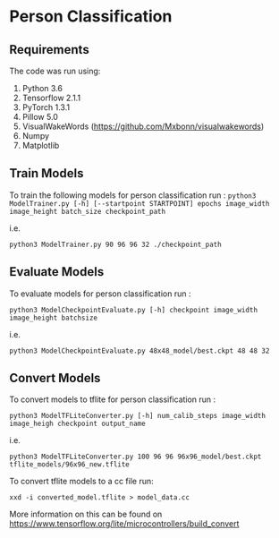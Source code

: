 # Person Classification

## Requirements
The code was run using: 
1. Python 3.6
2. Tensorflow 2.1.1
3. PyTorch 1.3.1
4. Pillow 5.0
5. VisualWakeWords (https://github.com/Mxbonn/visualwakewords)
6. Numpy
7. Matplotlib


## Train Models
To train the following models for person classification run :
`python3 ModelTrainer.py [-h] [--startpoint STARTPOINT] epochs image_width image_height batch_size checkpoint_path`

i.e.

`python3 ModelTrainer.py 90 96 96 32 ./checkpoint_path`

## Evaluate Models

To evaluate models for person classification run : 

`python3 ModelCheckpointEvaluate.py [-h] checkpoint image_width image_height batchsize`

i.e.

`python3 ModelCheckpointEvaluate.py 48x48_model/best.ckpt 48 48 32`

## Convert Models

To convert models to tflite for person classification run :

`python3 ModelTFLiteConverter.py [-h] num_calib_steps image_width image_heigh checkpoint output_name`

i.e.

`python3 ModelTFLiteConverter.py 100 96 96 96x96_model/best.ckpt tflite_models/96x96_new.tflite`


To convert tflite models to a cc file run:

`xxd -i converted_model.tflite > model_data.cc`

More information on this can be found on https://www.tensorflow.org/lite/microcontrollers/build_convert



